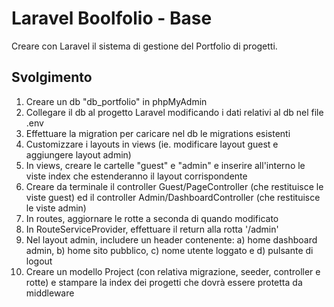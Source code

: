 # Laravel Boolfolio - Base

Creare con Laravel il sistema di gestione del Portfolio di progetti.

## Svolgimento

1. Creare un db "db_portfolio" in phpMyAdmin
2. Collegare il db al progetto Laravel modificando i dati relativi al db nel file .env
3. Effettuare la migration per caricare nel db le migrations esistenti
4. Customizzare i layouts in views (ie. modificare layout guest e aggiungere layout admin)
5. In views, creare le cartelle "guest" e "admin" e inserire all'interno le viste index che estenderanno il layout corrispondente
6. Creare da terminale il controller Guest/PageController (che restituisce le viste guest) ed il controller Admin/DashboardController (che restituisce le viste admin)
7. In routes, aggiornare le rotte a seconda di quando modificato
8. In RouteServiceProvider, effettuare il return alla rotta '/admin'
9. Nel layout admin, includere un header contenente: a) home dashboard admin, b) home sito pubblico, c) nome utente loggato e d) pulsante di logout
10. Creare un modello Project (con relativa migrazione, seeder, controller e rotte) e stampare la index dei progetti che dovrà essere protetta da middleware
